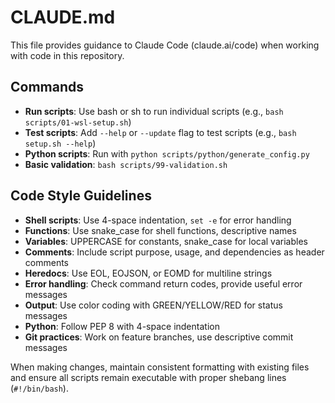 # CLAUDE.md

This file provides guidance to Claude Code (claude.ai/code) when working with code in this repository.

## Commands

- **Run scripts**: Use bash or sh to run individual scripts (e.g., `bash scripts/01-wsl-setup.sh`)
- **Test scripts**: Add `--help` or `--update` flag to test scripts (e.g., `bash setup.sh --help`)
- **Python scripts**: Run with `python scripts/python/generate_config.py`
- **Basic validation**: `bash scripts/99-validation.sh`

## Code Style Guidelines

- **Shell scripts**: Use 4-space indentation, `set -e` for error handling
- **Functions**: Use snake_case for shell functions, descriptive names
- **Variables**: UPPERCASE for constants, snake_case for local variables
- **Comments**: Include script purpose, usage, and dependencies as header comments
- **Heredocs**: Use EOL, EOJSON, or EOMD for multiline strings
- **Error handling**: Check command return codes, provide useful error messages
- **Output**: Use color coding with GREEN/YELLOW/RED for status messages
- **Python**: Follow PEP 8 with 4-space indentation
- **Git practices**: Work on feature branches, use descriptive commit messages

When making changes, maintain consistent formatting with existing files and ensure all scripts remain executable with proper shebang lines (`#!/bin/bash`).
